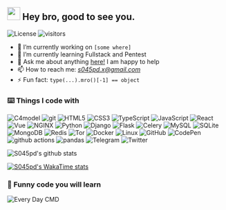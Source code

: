 ## <img src="https://emojis.slackmojis.com/emojis/images/1531849430/4246/blob-sunglasses.gif?1531849430" width="30"/> Hey bro, good to see you.

![License](https://img.shields.io/badge/License-MIT-blue.svg)
![visitors](https://visitor-badge.glitch.me/badge?page_id=s045pd.s045pd)

- 🔭 I’m currently working on `[some where]`
- 🌱 I’m currently learning Fullstack and Pentest
- 💬 Ask me about anything [here!](https://github.com/s045pd/s045pd/issues/1) I am happy to help
- 📫 How to reach me: *s045pd.x@gmail.com*
- ⚡ Fun fact: `type(...).mro()[-1] == object`

### ⌨️ Things I code with

<p>
<img alt="C4model" src="https://img.shields.io/badge/-C4model-1DA1F2?style=flat-square&logoColor=white" />
<img alt="git" src="https://img.shields.io/badge/-Git-F05032?style=flat-square&logo=git&logoColor=white" />

<img alt="HTML5" src="https://img.shields.io/badge/-HTML5-E34F26?style=flat-square&logo=HTML5&logoColor=white" />
<img alt="CSS3" src="https://img.shields.io/badge/-CSS3-F7DF1E?style=flat-square&logo=CSS3&logoColor=white" />
<img alt="TypeScript" src="https://img.shields.io/badge/-TypeScript-007ACC?style=flat-square&logo=TypeScript&logoColor=white" />
<img alt="JavaScript" src="https://img.shields.io/badge/-JavaScript-F7DF1E?style=flat-square&logo=JavaScript&logoColor=white" />

<img alt="React" src="https://img.shields.io/badge/-React-45b8d8?style=flat-square&logo=react&logoColor=white" />
<img alt="Vue" src="https://img.shields.io/badge/-Vue-4FC08D?style=flat-square&logo=vue.js&logoColor=white" />

<img alt="NGINX" src="https://img.shields.io/badge/-NGINX-269539?style=flat-square&logo=NGINX&logoColor=white" />

<img alt="Python" src="https://img.shields.io/badge/-Python-3776AB?style=flat-square&logo=python&logoColor=white" />

<img alt="Django" src="https://img.shields.io/badge/-Django-092E20?style=flat-square&logo=Django&logoColor=white" />
<img alt="Flask" src="https://img.shields.io/badge/-Flask-000000?style=flat-square&logo=Flask&logoColor=white" />
<img alt="Celery" src="https://img.shields.io/badge/-Celery-37814A?style=flat-square&logo=Celery&logoColor=white" />

<img alt="MySQL" src="https://img.shields.io/badge/-MySQL-4479A1?style=flat-square&logo=MySQL&logoColor=white" />
<img alt="SQLite" src="https://img.shields.io/badge/-SQLite-003B57?style=flat-square&logo=SQLite&logoColor=white" />
<img alt="MongoDB" src="https://img.shields.io/badge/-MongoDB-47A248?style=flat-square&logo=MongoDB&logoColor=white" />
<img alt="Redis" src="https://img.shields.io/badge/-Redis-DC382D?style=flat-square&logo=Redis&logoColor=white" />

<img alt="Tor" src="https://img.shields.io/badge/-Tor-7E4798?style=flat-square&logo=Tor&logoColor=white" />
<img alt="Docker" src="https://img.shields.io/badge/-Docker-46a2f1?style=flat-square&logo=docker&logoColor=white" />
<img alt="Linux" src="https://img.shields.io/badge/-Linux-FCC624?style=flat-square&logo=Linux&logoColor=white" />

<img alt="GitHub" src="https://img.shields.io/badge/-GitHub-181717?style=flat-square&logo=GitHub&logoColor=white" />
<img alt="CodePen" src="https://img.shields.io/badge/-CodePen-000000?style=flat-square&logo=CodePen&logoColor=white" />

<img alt="github actions" src="https://img.shields.io/badge/-Github_Actions-2088FF?style=flat-square&logo=github-actions&logoColor=white" />
<img alt="pandas" src="https://img.shields.io/badge/-pandas-150458?style=flat-square&logo=pandas&logoColor=white" />
<img alt="Telegram" src="https://img.shields.io/badge/-Telegram-2CA5E0?style=flat-square&logo=Telegram&logoColor=white" />
<img alt="Twitter" src="https://img.shields.io/badge/-Twitter-1DA1F2?style=flat-square&logo=Twitter&logoColor=white" />

</p>

![S045pd's github stats](https://github-readme-stats.vercel.app/api?username=s045pd&show_icons=true&theme=aura)

[![S045pd's WakaTime stats](https://github-readme-stats.vercel.app/api/wakatime?username=broindarkside)](https://github.com/anuraghazra/github-readme-stats)


### 🤡 Funny code you will learn

![Every Day CMD](https://pyocean.com/every_day_cmd/png) 
